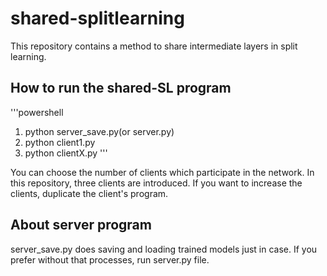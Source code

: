 # shared-splitlearning
This repository contains a method to share intermediate layers in split learning.


## How to run the shared-SL program
'''powershell
1. python server_save.py(or server.py)
2. python client1.py
3. python clientX.py
'''

You can choose the number of clients which participate in the network.
In this repository, three clients are introduced.
If you want to increase the clients, duplicate the client's program.



## About server program

server_save.py does saving and loading trained models just in case.
If you prefer without that processes, run server.py file.
